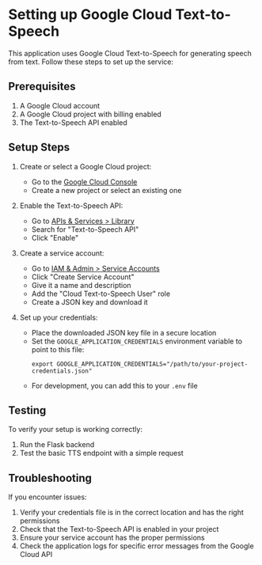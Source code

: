 # Setting up Google Cloud Text-to-Speech

This application uses Google Cloud Text-to-Speech for generating speech from text. Follow these steps to set up the service:

## Prerequisites

1. A Google Cloud account
2. A Google Cloud project with billing enabled
3. The Text-to-Speech API enabled

## Setup Steps

1. Create or select a Google Cloud project:
   - Go to the [Google Cloud Console](https://console.cloud.google.com/)
   - Create a new project or select an existing one

2. Enable the Text-to-Speech API:
   - Go to [APIs & Services > Library](https://console.cloud.google.com/apis/library)
   - Search for "Text-to-Speech API"
   - Click "Enable"

3. Create a service account:
   - Go to [IAM & Admin > Service Accounts](https://console.cloud.google.com/iam-admin/serviceaccounts)
   - Click "Create Service Account"
   - Give it a name and description
   - Add the "Cloud Text-to-Speech User" role
   - Create a JSON key and download it

4. Set up your credentials:
   - Place the downloaded JSON key file in a secure location
   - Set the `GOOGLE_APPLICATION_CREDENTIALS` environment variable to point to this file:
     ```
     export GOOGLE_APPLICATION_CREDENTIALS="/path/to/your-project-credentials.json"
     ```
   - For development, you can add this to your `.env` file

## Testing

To verify your setup is working correctly:

1. Run the Flask backend
2. Test the basic TTS endpoint with a simple request

## Troubleshooting

If you encounter issues:
1. Verify your credentials file is in the correct location and has the right permissions
2. Check that the Text-to-Speech API is enabled in your project
3. Ensure your service account has the proper permissions
4. Check the application logs for specific error messages from the Google Cloud API
